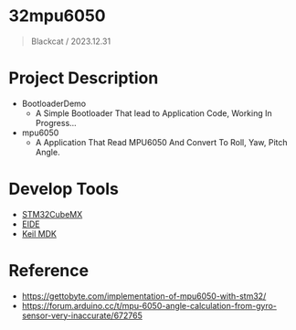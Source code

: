 # 32mpu6050
> Blackcat / 2023.12.31

# Project Description
- BootloaderDemo
    - A Simple Bootloader That lead to Application Code, Working In Progress...
- mpu6050
    - A Application That Read MPU6050 And Convert To Roll, Yaw, Pitch Angle.

# Develop Tools
- [STM32CubeMX](https://www.st.com/en/development-tools/stm32cubemx.html)
- [EIDE](https://em-ide.com/)
- [Keil MDK](https://developer.arm.com/Tools%20and%20Software/Keil%20MDK)

# Reference
- https://gettobyte.com/implementation-of-mpu6050-with-stm32/
- https://forum.arduino.cc/t/mpu-6050-angle-calculation-from-gyro-sensor-very-inaccurate/672765
